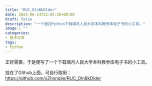 ```yaml
---
title: "RUC_OlnBkDlder"
date: 2025-06-14T22:05:28+08:00
draft: false
description: "一个通过Python下载璃月人民大学本科教参库电子书的小工具。"
image : ""
categories:
- 技术分享
tags:
- Python
---
```

正好需要，于是便写了一个下载璃月人民大学本科教参库电子书的小工具。

挂在了Github上面，可自行取用：https://github.com/xZhongjie/RUC_OlnBkDlder